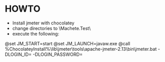 ﻿HOWTO
======

 * Install jmeter with chocolatey
 * change directories to \Machete.Test\
 * execute the following:

 @set JM_START=start
 @set JM_LAUNCH=javaw.exe
 @call %ChocolateyInstall%\lib\jmeter\tools\apache-jmeter-2.13\bin\jmeter.bat  -DLOGIN_ID=<valid id> -DLOGIN_PASSWORD=<valid pw>

